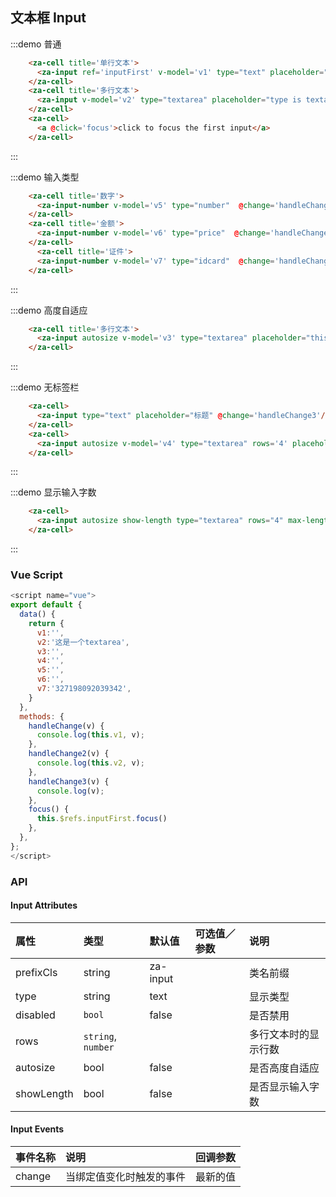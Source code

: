 

## 文本框 Input

:::demo 普通
```html
    <za-cell title='单行文本'>
      <za-input ref='inputFirst' v-model='v1' type="text" placeholder="type is text" @change='handleChange' :clearable="true"></za-input>
    </za-cell>
    <za-cell title='多行文本'>
      <za-input v-model='v2' type="textarea" placeholder="type is textarea" @change='handleChange2' :clearable="true"></za-input>
    </za-cell>
    <za-cell>
      <a @click='focus'>click to focus the first input</a>
    </za-cell>
```
:::

:::demo 输入类型
```html
    <za-cell title='数字'>
      <za-input-number v-model='v5' type="number"  @change='handleChange'></za-input-number>
    </za-cell>
    <za-cell title='金额'>
      <za-input-number v-model='v6' type="price"  @change='handleChange'></za-input-number>
    </za-cell>
      <za-cell title='证件'>
      <za-input-number v-model='v7' type="idcard"  @change='handleChange'></za-input-number>
    </za-cell>
```
:::

:::demo 高度自适应
```html
    <za-cell title='多行文本'>
      <za-input autosize v-model='v3' type="textarea" placeholder="this is a autosize textarea"></za-input>
    </za-cell>
```
:::

:::demo 无标签栏
```html
    <za-cell>
      <za-input type="text" placeholder="标题" @change='handleChange3'/>
    </za-cell>
    <za-cell>
      <za-input autosize v-model='v4' type="textarea" rows='4' placeholder="摘要"></za-input>
    </za-cell>
```
:::

:::demo 显示输入字数
```html
    <za-cell>
      <za-input autosize show-length type="textarea" rows="4" max-length="200" placeholder="摘要" v-model='v5'></za-input>
    </za-cell>
```
:::

### Vue Script
```javascript
<script name="vue">
export default {
  data() {
    return {
      v1:'',
      v2:'这是一个textarea',
      v3:'',
      v4:'',
      v5:'',
      v6:'',
      v7:'327198092039342',
    }
  },
  methods: {
    handleChange(v) {
      console.log(this.v1, v);
    },
    handleChange2(v) {
      console.log(this.v2, v);
    },
    handleChange3(v) {
      console.log(v);
    },
    focus() {
      this.$refs.inputFirst.focus()
    },
  },
};
</script>
```

### API

#### Input Attributes

| 属性 | 类型 | 默认值 | 可选值／参数 | 说明 |
| :--- | :--- | :--- | :--- | :--- |
| prefixCls | string | za-input | | 类名前缀 |
| type | string | text | | 显示类型 |
| disabled | `bool` | false | | 是否禁用 |
| rows | `string`, `number` | | | 多行文本时的显示行数 |
| autosize | bool | false | | 是否高度自适应 |
| showLength | bool | false | | 是否显示输入字数 |

#### Input Events
| 事件名称 | 说明 | 回调参数 |
| :--- | :--- | :--- |
| change | 当绑定值变化时触发的事件 | 最新的值 |